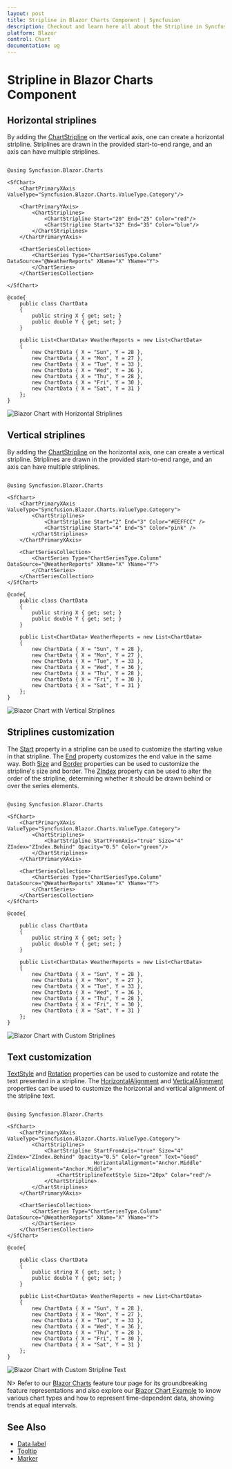 ```yaml
---
layout: post
title: Stripline in Blazor Charts Component | Syncfusion
description: Checkout and learn here all about the Stripline in Syncfusion Blazor Charts component and much more.
platform: Blazor
control: Chart
documentation: ug
---
```


<!-- markdownlint-disable MD036 -->

# Stripline in Blazor Charts Component

<!-- markdownlint-disable MD036 -->

## Horizontal striplines

By adding the [ChartStripline](https://help.syncfusion.com/cr/blazor/Syncfusion.Blazor.Charts.ChartCommonAxis.html#Syncfusion_Blazor_Charts_ChartCommonAxis_StripLines) on the vertical axis, one can create a horizontal stripline. Striplines are drawn in the provided start-to-end range, and an axis can have multiple striplines.

```cshtml

@using Syncfusion.Blazor.Charts

<SfChart>
    <ChartPrimaryXAxis ValueType="Syncfusion.Blazor.Charts.ValueType.Category"/>    

    <ChartPrimaryYAxis>
        <ChartStriplines>
            <ChartStripline Start="20" End="25" Color="red"/>
            <ChartStripline Start="32" End="35" Color="blue"/>
        </ChartStriplines>
    </ChartPrimaryYAxis>

    <ChartSeriesCollection>
        <ChartSeries Type="ChartSeriesType.Column" DataSource="@WeatherReports" XName="X" YName="Y">
        </ChartSeries>
    </ChartSeriesCollection>

</SfChart>

@code{
    public class ChartData
    {
        public string X { get; set; }
        public double Y { get; set; }
    }

    public List<ChartData> WeatherReports = new List<ChartData>
	{
		new ChartData { X = "Sun", Y = 28 },
		new ChartData { X = "Mon", Y = 27 },
		new ChartData { X = "Tue", Y = 33 },
		new ChartData { X = "Wed", Y = 36 },
		new ChartData { X = "Thu", Y = 28 },
		new ChartData { X = "Fri", Y = 30 },
		new ChartData { X = "Sat", Y = 31 }
    };
}

```

![Blazor Chart with Horizontal Striplines](images/strip-line/blazor-chart-horizontal-strip-line.png)

## Vertical striplines

By adding the [ChartStripline](https://help.syncfusion.com/cr/blazor/Syncfusion.Blazor.Charts.ChartCommonAxis.html#Syncfusion_Blazor_Charts_ChartCommonAxis_StripLines) on the horizontal axis, one can create a vertical stripline. Striplines are drawn in the provided start-to-end range, and an axis can have multiple striplines.

```cshtml

@using Syncfusion.Blazor.Charts

<SfChart>
    <ChartPrimaryXAxis ValueType="Syncfusion.Blazor.Charts.ValueType.Category">
        <ChartStriplines>
            <ChartStripline Start="2" End="3" Color="#EEFFCC" />
            <ChartStripline Start="4" End="5" Color="pink" />
        </ChartStriplines>
    </ChartPrimaryXAxis>

    <ChartSeriesCollection>
        <ChartSeries Type="ChartSeriesType.Column" DataSource="@WeatherReports" XName="X" YName="Y">
        </ChartSeries>
    </ChartSeriesCollection>
</SfChart>

@code{
    public class ChartData
    {
        public string X { get; set; }
        public double Y { get; set; }
    }

    public List<ChartData> WeatherReports = new List<ChartData>
    {
		new ChartData { X = "Sun", Y = 28 },
		new ChartData { X = "Mon", Y = 27 },
		new ChartData { X = "Tue", Y = 33 },
		new ChartData { X = "Wed", Y = 36 },
		new ChartData { X = "Thu", Y = 28 },
		new ChartData { X = "Fri", Y = 30 },
		new ChartData { X = "Sat", Y = 31 }
    };
}

```

![Blazor Chart with Vertical Striplines](images/strip-line/blazor-chart-vertical-stripline.png)

## Striplines customization

The [Start](https://help.syncfusion.com/cr/blazor/Syncfusion.Blazor.Charts.ChartCommonStripLines.html#Syncfusion_Blazor_Charts_ChartCommonStripLines_Start) property in a stripline can be used to customize the starting value in that stripline. The [End](https://help.syncfusion.com/cr/blazor/Syncfusion.Blazor.Charts.ChartCommonStripLines.html#Syncfusion_Blazor_Charts_ChartCommonStripLines_End) property customizes the end value in the same way. Both [Size](https://help.syncfusion.com/cr/blazor/Syncfusion.Blazor.Charts.ChartCommonStripLines.html#Syncfusion_Blazor_Charts_ChartCommonStripLines_Size) and [Border](https://help.syncfusion.com/cr/blazor/Syncfusion.Blazor.Charts.ChartCommonStripLines.html#Syncfusion_Blazor_Charts_ChartCommonStripLines_Border) properties can be used to customize the stripline's size and border. The [ZIndex](https://help.syncfusion.com/cr/blazor/Syncfusion.Blazor.Charts.ChartCommonStripLines.html#Syncfusion_Blazor_Charts_ChartCommonStripLines_ZIndex) property can be used to alter the order of the stripline, determining whether it should be drawn behind or over the series elements.

```cshtml

@using Syncfusion.Blazor.Charts

<SfChart>
    <ChartPrimaryXAxis ValueType="Syncfusion.Blazor.Charts.ValueType.Category">
        <ChartStriplines>
            <ChartStripline StartFromAxis="true" Size="4" ZIndex="ZIndex.Behind" Opacity="0.5" Color="green"/>
        </ChartStriplines>
    </ChartPrimaryXAxis>

    <ChartSeriesCollection>
        <ChartSeries Type="ChartSeriesType.Column" DataSource="@WeatherReports" XName="X" YName="Y">
        </ChartSeries>
    </ChartSeriesCollection>
</SfChart>

@code{

    public class ChartData
    {
        public string X { get; set; }
        public double Y { get; set; }
    }

    public List<ChartData> WeatherReports = new List<ChartData>
	{
		new ChartData { X = "Sun", Y = 28 },
		new ChartData { X = "Mon", Y = 27 },
		new ChartData { X = "Tue", Y = 33 },
		new ChartData { X = "Wed", Y = 36 },
		new ChartData { X = "Thu", Y = 28 },
		new ChartData { X = "Fri", Y = 30 },
		new ChartData { X = "Sat", Y = 31 }
	};
}

```

![Blazor Chart with Custom Striplines](images/strip-line/blazor-chart-custom-stripline.png)

## Text customization

[TextStyle](https://help.syncfusion.com/cr/blazor/Syncfusion.Blazor.Charts.ChartCommonStripLines.html#Syncfusion_Blazor_Charts_ChartCommonStripLines_TextStyle) and [Rotation](https://help.syncfusion.com/cr/blazor/Syncfusion.Blazor.Charts.ChartCommonStripLines.html#Syncfusion_Blazor_Charts_ChartCommonStripLines_Rotation) properties can be used to customize and rotate the text presented in a stripline. The [HorizontalAlignment](https://help.syncfusion.com/cr/blazor/Syncfusion.Blazor.Charts.ChartCommonStripLines.html#Syncfusion_Blazor_Charts_ChartCommonStripLines_HorizontalAlignment) and [VerticalAlignment](https://help.syncfusion.com/cr/blazor/Syncfusion.Blazor.Charts.ChartCommonStripLines.html#Syncfusion_Blazor_Charts_ChartCommonStripLines_VerticalAlignment) properties can be used to customize the horizontal and vertical alignment of the stripline text.

```cshtml

@using Syncfusion.Blazor.Charts

<SfChart>
    <ChartPrimaryXAxis ValueType="Syncfusion.Blazor.Charts.ValueType.Category">
        <ChartStriplines>
            <ChartStripline StartFromAxis="true" Size="4" ZIndex="ZIndex.Behind" Opacity="0.5" Color="green" Text="Good"
                            HorizontalAlignment="Anchor.Middle" VerticalAlignment="Anchor.Middle">
                <ChartStriplineTextStyle Size="20px" Color="red"/>
            </ChartStripline>
        </ChartStriplines>
    </ChartPrimaryXAxis>

    <ChartSeriesCollection>
        <ChartSeries Type="ChartSeriesType.Column" DataSource="@WeatherReports" XName="X" YName="Y">
        </ChartSeries>
    </ChartSeriesCollection>
</SfChart>

@code{

    public class ChartData
    {
        public string X { get; set; }
        public double Y { get; set; }
    }

    public List<ChartData> WeatherReports = new List<ChartData>
	{
		new ChartData { X = "Sun", Y = 28 },
		new ChartData { X = "Mon", Y = 27 },
		new ChartData { X = "Tue", Y = 33 },
		new ChartData { X = "Wed", Y = 36 },
		new ChartData { X = "Thu", Y = 28 },
		new ChartData { X = "Fri", Y = 30 },
		new ChartData { X = "Sat", Y = 31 }
	};
}

```

![Blazor Chart with Custom Stripline Text](images/strip-line/blazor-chart-custom-strip-text.png)

N> Refer to our [Blazor Charts](https://www.syncfusion.com/blazor-components/blazor-charts) feature tour page for its groundbreaking feature representations and also explore our [Blazor Chart Example](https://blazor.syncfusion.com/demos/chart/line?theme=bootstrap4) to know various chart types and how to represent time-dependent data, showing trends at equal intervals.

## See Also

* [Data label](./data-labels)
* [Tooltip](./tool-tip)
* [Marker](./data-markers)